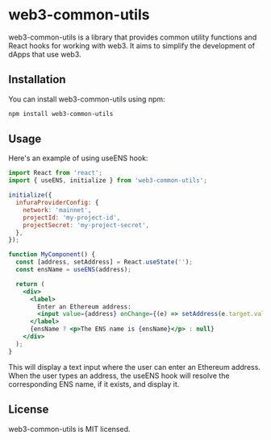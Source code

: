 # web3-common-utils

web3-common-utils is a library that provides common utility functions and React hooks for working with web3. It aims to simplify the development of dApps that use web3.

## Installation

You can install web3-common-utils using npm:

```bash
npm install web3-common-utils
```

## Usage

Here's an example of using useENS hook:

```jsx
import React from 'react';
import { useENS, initialize } from 'web3-common-utils';

initialize({
  infuraProviderConfig: {
    network: 'mainnet',
    projectId: 'my-project-id',
    projectSecret: 'my-project-secret',
  },
});

function MyComponent() {
  const [address, setAddress] = React.useState('');
  const ensName = useENS(address);

  return (
    <div>
      <label>
        Enter an Ethereum address:
        <input value={address} onChange={(e) => setAddress(e.target.value)} />
      </label>
      {ensName ? <p>The ENS name is {ensName}</p> : null}
    </div>
  );
}
```

This will display a text input where the user can enter an Ethereum address. When the user types an address, the useENS hook will resolve the corresponding ENS name, if it exists, and display it.

## License

web3-common-utils is MIT licensed.
